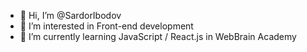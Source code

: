 - 👋 Hi, I’m @SardorIbodov
- 👀 I’m interested in Front-end development
- 🌱 I’m currently learning JavaScript / React.js in WebBrain Academy


<!---
SardorIbodov/SardorIbodov is a ✨ special ✨ repository because its `README.md` (this file) appears on your GitHub profile.
You can click the Preview link to take a look at your changes.
--->
